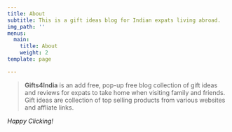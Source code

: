 ```yaml
---
title: About
subtitle: This is a gift ideas blog for Indian expats living abroad.
img_path: ''
menus:
  main:
    title: About
    weight: 2
template: page

---
```


> **Gifts4India** is an add free, pop-up free blog collection of gift ideas and reviews for expats to take home when visiting family and friends. Gift ideas are collection of top selling products from various websites and affliate links.

_Happy Clicking!_
